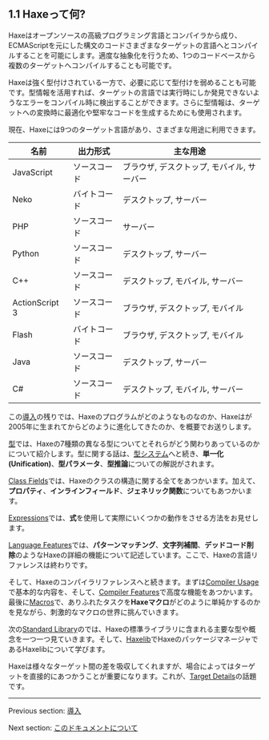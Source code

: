 ## 1.1 Haxeって何?

Haxeはオープンソースの高級プログラミング言語とコンパイラから成り、ECMAScriptを元にした構文のコードさまざまなターゲットの言語へとコンパイルすることを可能にします。適度な抽象化を行うため、1つのコードベースから複数のターゲットへコンパイルすることも可能です。

Haxeは強く型付けされている一方で、必要に応じて型付けを弱めることも可能です。型情報を活用すれば、ターゲットの言語では実行時にしか発見できないようなエラーをコンパイル時に検出することができます。さらに型情報は、ターゲットへの変換時に最適化や堅牢なコードを生成するためにも使用されます。

現在、Haxeには9つのターゲット言語があり、さまざまな用途に利用できます。

名前  | 出力形式  | 主な用途 
 --- | --- | ---
JavaScript  | ソースコード  | ブラウザ, デスクトップ, モバイル, サーバー 
Neko  | バイトコード  | デスクトップ, サーバー 
PHP  | ソースコード  | サーバー 
Python  | ソースコード  | デスクトップ, サーバー 
C++  | ソースコード  | デスクトップ, モバイル, サーバー 
ActionScript 3  | ソースコード  | ブラウザ, デスクトップ, モバイル 
Flash  | バイトコード  | ブラウザ, デスクトップ, モバイル 
 Java  | ソースコード  | デスクトップ, サーバー 
C#  | ソースコード  | デスクトップ, モバイル, サーバー 
 

この[導入](introduction.md)の残りでは、Haxeのプログラムがどのようなものなのか、Haxeはが2005年に生まれてからどのように進化してきたのか、を概要でお送りします。

[型](types.md)では、Haxeの7種類の異なる型についてとそれらがどう関わりあっているのかについて紹介します。型に関する話は、[型システム](type-system.md)へと続き、**単一化(Unification)**、**型パラメータ**、**型推論**についての解説がされます。

[Class Fields](class-field.md)では、Haxeのクラスの構造に関する全てをあつかいます。加えて、**プロパティ**、**インラインフィールド**、**ジェネリック関数**についてもあつかいます。

[Expressions](expression.md)では、**式**を使用して実際にいくつかの動作をさせる方法をお見せします。

[Language Features](lf.md)では、**パターンマッチング**、**文字列補間**、**デッドコード削除**のようなHaxeの詳細の機能について記述しています。ここで、Haxeの言語リファレンスは終わりです。

そして、Haxeのコンパイラリファレンスへと続きます。まずは[Compiler Usage](compiler-usage.md)で基本的な内容を、そして、[Compiler Features](cr-features.md)で高度な機能をあつかいます。最後に[Macros](macro.md)で、ありふれたタスクを**Haxeマクロ**がどのように単純かするのかを見ながら、刺激的なマクロの世界に挑んでいきます。

次の[Standard Library](std.md)のでは、Haxeの標準ライブラリに含まれる主要な型や概念を一つ一つ見ていきます。そして、[Haxelib](haxelib.md)でHaxeのパッケージマネージャであるHaxelibについて学びます。

Haxeは様々なターゲット間の差を吸収してくれますが、場合によってはターゲットを直接的にあつかうことが重要になります。これが、[Target Details](target-details.md)の話題です。

---

Previous section: [導入](introduction.md)

Next section: [このドキュメントについて](introduction-about-this-document.md)